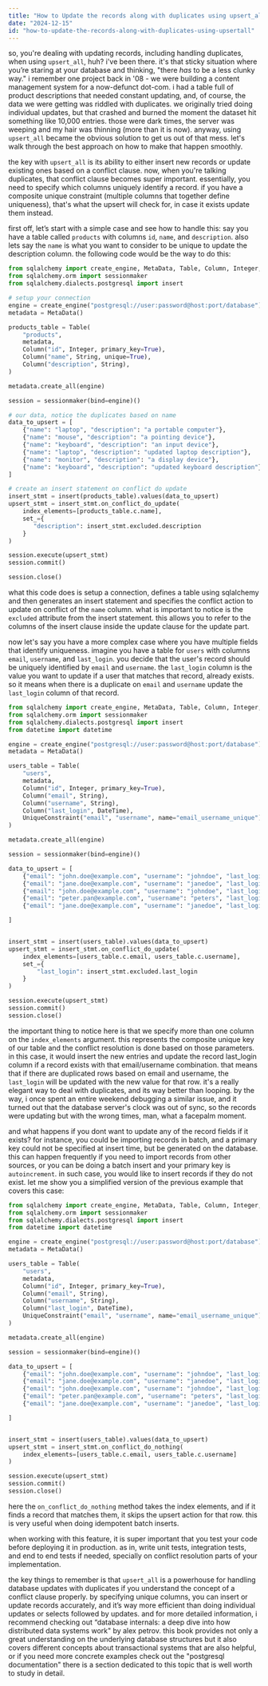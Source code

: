 ```yaml
---
title: "How to Update the records along with duplicates using upsert_all?"
date: "2024-12-15"
id: "how-to-update-the-records-along-with-duplicates-using-upsertall"
---
```


so, you're dealing with updating records, including handling duplicates, when using `upsert_all`, huh? i've been there. it's that sticky situation where you’re staring at your database and thinking, "there *has* to be a less clunky way."  i remember one project back in '08 - we were building a content management system for a now-defunct dot-com. i had a table full of product descriptions that needed constant updating, and, of course, the data we were getting was riddled with duplicates. we originally tried doing individual updates, but that crashed and burned the moment the dataset hit something like 10,000 entries. those were dark times, the server was weeping and my hair was thinning (more than it is now). anyway, using `upsert_all` became the obvious solution to get us out of that mess. let's walk through the best approach on how to make that happen smoothly.

the key with `upsert_all` is its ability to either insert new records or update existing ones based on a conflict clause. now, when you're talking duplicates, that conflict clause becomes super important. essentially, you need to specify which columns uniquely identify a record. if you have a composite unique constraint (multiple columns that together define uniqueness), that's what the upsert will check for, in case it exists update them instead.

first off, let’s start with a simple case and see how to handle this: say you have a table called `products` with columns `id`, `name`, and `description`. also lets say the `name` is what you want to consider to be unique to update the description column. the following code would be the way to do this:

```python
from sqlalchemy import create_engine, MetaData, Table, Column, Integer, String
from sqlalchemy.orm import sessionmaker
from sqlalchemy.dialects.postgresql import insert

# setup your connection
engine = create_engine("postgresql://user:password@host:port/database")
metadata = MetaData()

products_table = Table(
    "products",
    metadata,
    Column("id", Integer, primary_key=True),
    Column("name", String, unique=True),
    Column("description", String),
)

metadata.create_all(engine)

session = sessionmaker(bind=engine)()

# our data, notice the duplicates based on name
data_to_upsert = [
    {"name": "laptop", "description": "a portable computer"},
    {"name": "mouse", "description": "a pointing device"},
    {"name": "keyboard", "description": "an input device"},
    {"name": "laptop", "description": "updated laptop description"},
    {"name": "monitor", "description": "a display device"},
    {"name": "keyboard", "description": "updated keyboard description"},
]

# create an insert statement on conflict do update
insert_stmt = insert(products_table).values(data_to_upsert)
upsert_stmt = insert_stmt.on_conflict_do_update(
    index_elements=[products_table.c.name],
    set_={
       "description": insert_stmt.excluded.description
    }
)

session.execute(upsert_stmt)
session.commit()

session.close()
```

what this code does is setup a connection, defines a table using sqlalchemy and then generates an insert statement and specifies the conflict action to update on conflict of the `name` column. what is important to notice is the `excluded` attribute from the insert statement. this allows you to refer to the columns of the insert clause inside the update clause for the update part.

now let's say you have a more complex case where you have multiple fields that identify uniqueness. imagine you have a table for `users` with columns `email`, `username`, and `last_login`. you decide that the user's record should be uniquely identified by `email` and `username`. the `last_login` column is the value you want to update if a user that matches that record, already exists. so it means when there is a duplicate on `email` and `username` update the `last_login` column of that record.

```python
from sqlalchemy import create_engine, MetaData, Table, Column, Integer, String, DateTime
from sqlalchemy.orm import sessionmaker
from sqlalchemy.dialects.postgresql import insert
from datetime import datetime

engine = create_engine("postgresql://user:password@host:port/database")
metadata = MetaData()

users_table = Table(
    "users",
    metadata,
    Column("id", Integer, primary_key=True),
    Column("email", String),
    Column("username", String),
    Column("last_login", DateTime),
    UniqueConstraint("email", "username", name="email_username_unique"),
)

metadata.create_all(engine)

session = sessionmaker(bind=engine)()

data_to_upsert = [
    {"email": "john.doe@example.com", "username": "johndoe", "last_login": datetime.now()},
    {"email": "jane.doe@example.com", "username": "janedoe", "last_login": datetime.now()},
    {"email": "john.doe@example.com", "username": "johndoe", "last_login": datetime.now()},
    {"email": "peter.pan@example.com", "username": "peters", "last_login": datetime.now()},
    {"email": "jane.doe@example.com", "username": "janedoe", "last_login": datetime.now()},

]


insert_stmt = insert(users_table).values(data_to_upsert)
upsert_stmt = insert_stmt.on_conflict_do_update(
    index_elements=[users_table.c.email, users_table.c.username],
    set_={
        "last_login": insert_stmt.excluded.last_login
    }
)

session.execute(upsert_stmt)
session.commit()
session.close()
```

the important thing to notice here is that we specify more than one column on the `index_elements` argument. this represents the composite unique key of our table and the conflict resolution is done based on those parameters. in this case, it would insert the new entries and update the record last\_login column if a record exists with that email/username combination. that means that if there are duplicated rows based on email and username, the `last_login` will be updated with the new value for that row. it's a really elegant way to deal with duplicates, and its way better than looping. by the way, i once spent an entire weekend debugging a similar issue, and it turned out that the database server's clock was out of sync, so the records were updating but with the wrong times, man, what a facepalm moment.

and what happens if you dont want to update any of the record fields if it exists? for instance, you could be importing records in batch, and a primary key could not be specified at insert time, but be generated on the database. this can happen frequently if you need to import records from other sources, or you can be doing a batch insert and your primary key is `autoincrement`. in such case, you would like to insert records if they do not exist. let me show you a simplified version of the previous example that covers this case:

```python
from sqlalchemy import create_engine, MetaData, Table, Column, Integer, String, DateTime, UniqueConstraint
from sqlalchemy.orm import sessionmaker
from sqlalchemy.dialects.postgresql import insert
from datetime import datetime

engine = create_engine("postgresql://user:password@host:port/database")
metadata = MetaData()

users_table = Table(
    "users",
    metadata,
    Column("id", Integer, primary_key=True),
    Column("email", String),
    Column("username", String),
    Column("last_login", DateTime),
    UniqueConstraint("email", "username", name="email_username_unique"),
)

metadata.create_all(engine)

session = sessionmaker(bind=engine)()

data_to_upsert = [
    {"email": "john.doe@example.com", "username": "johndoe", "last_login": datetime.now()},
    {"email": "jane.doe@example.com", "username": "janedoe", "last_login": datetime.now()},
    {"email": "john.doe@example.com", "username": "johndoe", "last_login": datetime.now()},
    {"email": "peter.pan@example.com", "username": "peters", "last_login": datetime.now()},
    {"email": "jane.doe@example.com", "username": "janedoe", "last_login": datetime.now()},

]


insert_stmt = insert(users_table).values(data_to_upsert)
upsert_stmt = insert_stmt.on_conflict_do_nothing(
    index_elements=[users_table.c.email, users_table.c.username]
)

session.execute(upsert_stmt)
session.commit()
session.close()

```

here the `on_conflict_do_nothing` method takes the index elements, and if it finds a record that matches them, it skips the upsert action for that row. this is very useful when doing idempotent batch inserts.

when working with this feature, it is super important that you test your code before deploying it in production. as in, write unit tests, integration tests, and end to end tests if needed, specially on conflict resolution parts of your implementation.

the key things to remember is that `upsert_all` is a powerhouse for handling database updates with duplicates if you understand the concept of a conflict clause properly. by specifying unique columns, you can insert or update records accurately, and it’s way more efficient than doing individual updates or selects followed by updates. and for more detailed information, i recommend checking out “database internals: a deep dive into how distributed data systems work" by alex petrov. this book provides not only a great understanding on the underlying database structures but it also covers different concepts about transactional systems that are also helpful, or if you need more concrete examples check out the "postgresql documentation" there is a section dedicated to this topic that is well worth to study in detail.
